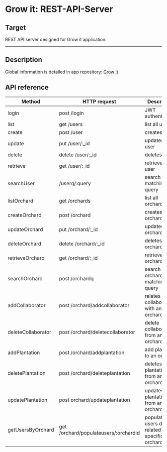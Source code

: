 

# Grow it: REST-API-Server

## Target  
REST API server designed for Grow it application.

------------------

## Description
Global information is detailed in app repository: [Grow it](https://github.com/csd0/Grow.it)


## API  reference  

|    Method   |  HTTP request  |  Description  |
|------------|-----------------|-----------------|
| login | post /login |JWT authentication | 
| list | get /users | list all users | 
| create | post /user | creates a user | 
| update | put /user/:_id | updates a user | 
| delete | delete /user/:_id | deletes a user | 
| retrieve | get /user/:_id | retrieves a user | 
| searchUser | /userq/:query | search users matching query | 
| listOrchard | get /orchards | list all orchards | 
| createOrchard | post /orchard | creates an orchard | 
| updateOrchard | put /orchard/:_id | updates an orchard | 
| deleteOrchard | delete /orchard/:_id | deletes an orchard | 
| retrieveOrchard | get /orchard/:_id | retrieves an orchard | 
| searchOrchard | post /orchardq | search orchards matching query | 
| addCollaborator | post /orchard/addcollaborator | relates collaborator with an orchard | 
| deleteCollaborator | post /orchard/deletecollaborator| delete collaborator from an orchard | 
| addPlantation | post /orchard/addplantation | add plantation to an orchard | 
| deletePlantation | post /orchard/deleteplantation | deletes plantation from an orchard | 
| updatePlantation | post orchard/updateplantation | updates plantation from an orchard  | 
| getUsersByOrchard | get /orchard/populateusers/:orchardid | populate users data related specific orchard | 
